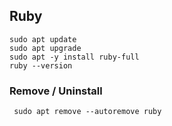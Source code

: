 
## Ruby
    sudo apt update
    sudo apt upgrade
    sudo apt -y install ruby-full
    ruby --version



### Remove / Uninstall 
     sudo apt remove --autoremove ruby
